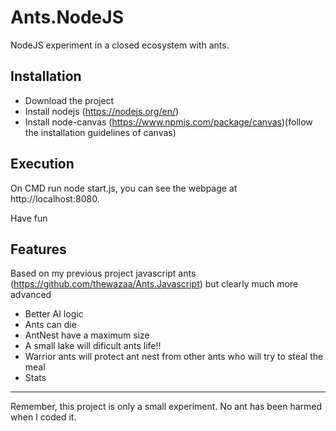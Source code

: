 # Ants.NodeJS
NodeJS experiment in a closed ecosystem with ants.

## Installation
* Download the project
* Install nodejs (https://nodejs.org/en/)
* Install node-canvas (https://www.npmjs.com/package/canvas)(follow the installation guidelines of canvas)

## Execution
On CMD run node start.js, you can see the webpage at http://localhost:8080.

Have fun

## Features
Based on my previous project javascript ants (https://github.com/thewazaa/Ants.Javascript) but clearly much more advanced

* Better AI logic
* Ants can die
* AntNest have a maximum size
* A small lake will dificult ants life!!
* Warrior ants will protect ant nest from other ants who will try to steal the meal
* Stats

----

Remember, this project is only a small experiment. No ant has been harmed when I coded it.
